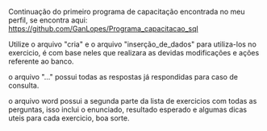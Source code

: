 Continuação do primeiro programa de capacitação encontrada no meu perfil, se encontra aqui:  https://github.com/GanLopes/Programa_capacitacao_sql

Utilize o arquivo "cria" e o arquivo "inserção_de_dados" para utiliza-los no exercicio, é com base neles que realizara as devidas modificações e ações referente ao banco.

o arquivo "..." possui todas as respostas já respondidas para caso de consulta.

o arquivo word possui a segunda parte da lista de exercicios com todas as perguntas, isso inclui o enunciado, resultado esperado e algumas dicas uteis para cada exercicio, boa sorte.
